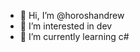 - 👋 Hi, I’m @horoshandrew
- 👀 I’m interested in dev
- 🌱 I’m currently learning c#

<!---
horoshandrew/horoshandrew is a ✨ special ✨ repository because its `README.md` (this file) appears on your GitHub profile.
You can click the Preview link to take a look at your changes.
--->
